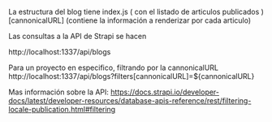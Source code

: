 La estructura del blog tiene 
    index.js ( con el listado de articulos publicados )
        [cannonicalURL] (contiene la información a renderizar por cada articulo)

Las consultas a la API de Strapi se hacen

http://localhost:1337/api/blogs

Para un proyecto en especifico, filtrando por la cannonicalURL
http://localhost:1337/api/blogs?filters[cannonicalURL]=${cannonicalURL}

Mas información sobre la API:
https://docs.strapi.io/developer-docs/latest/developer-resources/database-apis-reference/rest/filtering-locale-publication.html#filtering
